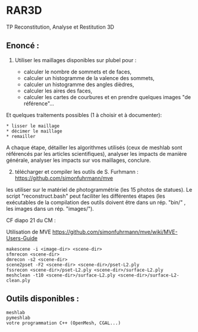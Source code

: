 # RAR3D
TP Reconstitution, Analyse et Restitution 3D


## Enoncé :

1. Utiliser les maillages disponibles sur plubel pour :

    * calculer le nombre de sommets et de faces,
    * calculer un histogramme de la valence des sommets,
    * calculer un histogramme des angles dièdres,
    * calculer les aires des faces,
    * calculer les cartes de courbures et en prendre quelques images "de référence"...

Et quelques traitements possibles (1 à choisir et à documenter):

    * lisser le maillage
    * décimer le maillage
    * remailler

A chaque étape, détailler les algorithmes utilisés (ceux de meshlab sont référencés par les articles scientifiques), analyser les impacts de manière générale, analyser les impacts sur vos maillages, conclure.

2. télécharger et compiler les outils de S. Furhmann : https://github.com/simonfuhrmann/mve

les utiliser sur le matériel de photogrammétrie (les 15 photos de statues). Le script "reconstruct.bash" peut faciliter les différentes étapes (les exécutables de la compilation des outils doivent être dans un rép. "bin/" , les images dans un rép. "images/").

CF diapo 21 du CM :

Utilisation de MVE
https://github.com/simonfuhrmann/mve/wiki/MVE-Users-Guide

    makescene -i <image-dir> <scene-dir>
    sfmrecon <scene-dir>
    dmrecon -s2 <scene-dir>
    scene2pset -F2 <scene-dir> <scene-dir>/pset-L2.ply
    fssrecon <scene-dir>/pset-L2.ply <scene-dir>/surface-L2.ply
    meshclean -t10 <scene-dir>/surface-L2.ply <scene-dir>/surface-L2-clean.ply


## Outils disponibles :
    meshlab
    pymeshlab
    votre programmation C++ (OpenMesh, CGAL...)